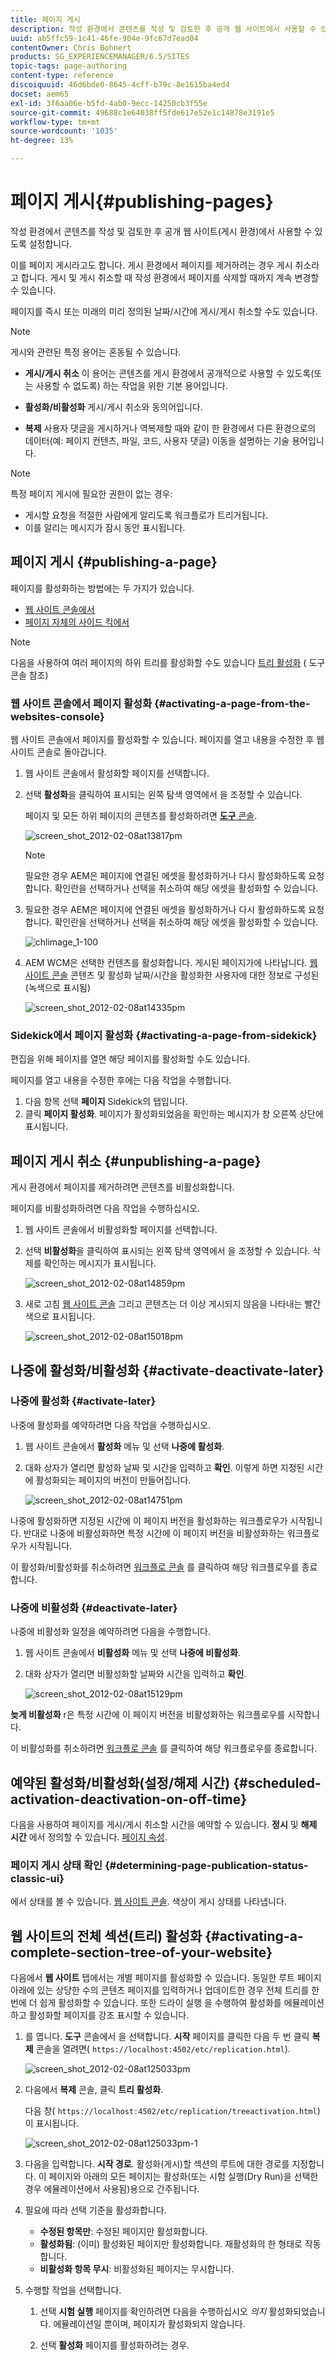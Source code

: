 ```yaml
---
title: 페이지 게시
description: 작성 환경에서 콘텐츠를 작성 및 검토한 후 공개 웹 사이트에서 사용할 수 있도록 설정합니다.
uuid: ab5ffc59-1c41-46fe-904e-9fc67d7ead04
contentOwner: Chris Bohnert
products: SG_EXPERIENCEMANAGER/6.5/SITES
topic-tags: page-authoring
content-type: reference
discoiquuid: 46d6bde0-8645-4cff-b79c-8e1615ba4ed4
docset: aem65
exl-id: 3f6aa06e-b5fd-4ab0-9ecc-14250cb3f55e
source-git-commit: 49688c1e64038ff5fde617e52e1c14878e3191e5
workflow-type: tm+mt
source-wordcount: '1035'
ht-degree: 13%

---
```


# 페이지 게시{#publishing-pages}

작성 환경에서 콘텐츠를 작성 및 검토한 후 공개 웹 사이트(게시 환경)에서 사용할 수 있도록 설정합니다.

이를 페이지 게시라고도 합니다. 게시 환경에서 페이지를 제거하려는 경우 게시 취소라고 합니다. 게시 및 게시 취소할 때 작성 환경에서 페이지를 삭제할 때까지 계속 변경할 수 있습니다.

페이지를 즉시 또는 미래의 미리 정의된 날짜/시간에 게시/게시 취소할 수도 있습니다.

>[!NOTE]
>
>게시와 관련된 특정 용어는 혼동될 수 있습니다.
>
>* **게시/게시 취소**
>  이 용어는 콘텐츠를 게시 환경에서 공개적으로 사용할 수 있도록(또는 사용할 수 없도록) 하는 작업을 위한 기본 용어입니다.
>
>* **활성화/비활성화**
>  게시/게시 취소와 동의어입니다.
>
>* **복제**
>  사용자 댓글을 게시하거나 역복제할 때와 같이 한 환경에서 다른 환경으로의 데이터(예: 페이지 컨텐츠, 파일, 코드, 사용자 댓글) 이동을 설명하는 기술 용어입니다.
>

>[!NOTE]
>
>특정 페이지 게시에 필요한 권한이 없는 경우:
>
>* 게시할 요청을 적절한 사람에게 알리도록 워크플로가 트리거됩니다.
>* 이를 알리는 메시지가 잠시 동안 표시됩니다.
>

## 페이지 게시 {#publishing-a-page}

페이지를 활성화하는 방법에는 두 가지가 있습니다.

* [웹 사이트 콘솔에서](#activating-a-page-from-the-websites-console)
* [페이지 자체의 사이드 킥에서](#activating-a-page-from-sidekick)

>[!NOTE]
>
>다음을 사용하여 여러 페이지의 하위 트리를 활성화할 수도 있습니다 [트리 활성화](#howtoactivateacompletesectiontreeofyourwebsite) ( 도구 콘솔 참조)

### 웹 사이트 콘솔에서 페이지 활성화 {#activating-a-page-from-the-websites-console}

웹 사이트 콘솔에서 페이지를 활성화할 수 있습니다. 페이지를 열고 내용을 수정한 후 웹 사이트 콘솔로 돌아갑니다.

1. 웹 사이트 콘솔에서 활성화할 페이지를 선택합니다.
1. 선택 **활성화**&#x200B;을 클릭하여 표시되는 왼쪽 탐색 영역에서 을 조정할 수 있습니다.

   페이지 및 모든 하위 페이지의 콘텐츠를 활성화하려면 [**도구** 콘솔](/help/sites-classic-ui-authoring/classic-page-author-publish-pages.md#howtoactivateacompletesectiontreeofyourwebsite).

   ![screen_shot_2012-02-08at13817pm](assets/screen_shot_2012-02-08at13817pm.png)

   >[!NOTE]
   >
   >필요한 경우 AEM은 페이지에 연결된 에셋을 활성화하거나 다시 활성화하도록 요청합니다. 확인란을 선택하거나 선택을 취소하여 해당 에셋을 활성화할 수 있습니다.
   >
   >

1. 필요한 경우 AEM은 페이지에 연결된 에셋을 활성화하거나 다시 활성화하도록 요청합니다. 확인란을 선택하거나 선택을 취소하여 해당 에셋을 활성화할 수 있습니다.

   ![chlimage_1-100](assets/chlimage_1-100.png)

1. AEM WCM은 선택한 컨텐츠를 활성화합니다. 게시된 페이지가에 나타납니다. [웹 사이트 콘솔](/help/sites-classic-ui-authoring/author-env-basic-handling.md#page-information-on-the-websites-console) 콘텐츠 및 활성화 날짜/시간을 활성화한 사용자에 대한 정보로 구성된 (녹색으로 표시됨)

   ![screen_shot_2012-02-08at14335pm](assets/screen_shot_2012-02-08at14335pm.png)

### Sidekick에서 페이지 활성화 {#activating-a-page-from-sidekick}

편집을 위해 페이지를 열면 해당 페이지를 활성화할 수도 있습니다.

페이지를 열고 내용을 수정한 후에는 다음 작업을 수행합니다.

1. 다음 항목 선택 **페이지** Sidekick의 탭입니다.
1. 클릭 **페이지 활성화**.
페이지가 활성화되었음을 확인하는 메시지가 창 오른쪽 상단에 표시됩니다.

## 페이지 게시 취소 {#unpublishing-a-page}

게시 환경에서 페이지를 제거하려면 콘텐츠를 비활성화합니다.

페이지를 비활성화하려면 다음 작업을 수행하십시오.

1. 웹 사이트 콘솔에서 비활성화할 페이지를 선택합니다.
1. 선택 **비활성화**&#x200B;을 클릭하여 표시되는 왼쪽 탐색 영역에서 을 조정할 수 있습니다. 삭제를 확인하는 메시지가 표시됩니다.

   ![screen_shot_2012-02-08at14859pm](assets/screen_shot_2012-02-08at14859pm.png)

1. 새로 고침 [웹 사이트 콘솔](/help/sites-classic-ui-authoring/author-env-basic-handling.md#page-information-on-the-websites-console) 그리고 콘텐츠는 더 이상 게시되지 않음을 나타내는 빨간색으로 표시됩니다.

   ![screen_shot_2012-02-08at15018pm](assets/screen_shot_2012-02-08at15018pm.png)

## 나중에 활성화/비활성화 {#activate-deactivate-later}

### 나중에 활성화 {#activate-later}

나중에 활성화를 예약하려면 다음 작업을 수행하십시오.

1. 웹 사이트 콘솔에서 **활성화** 메뉴 및 선택 **나중에 활성화**.
1. 대화 상자가 열리면 활성화 날짜 및 시간을 입력하고 **확인**. 이렇게 하면 지정된 시간에 활성화되는 페이지의 버전이 만들어집니다.

   ![screen_shot_2012-02-08at14751pm](assets/screen_shot_2012-02-08at14751pm.png)

나중에 활성화하면 지정된 시간에 이 페이지 버전을 활성화하는 워크플로우가 시작됩니다. 반대로 나중에 비활성화하면 특정 시간에 이 페이지 버전을 비활성화하는 워크플로우가 시작됩니다.

이 활성화/비활성화를 취소하려면 [워크플로 콘솔](/help/sites-administering/workflows-administering.md#main-pars_title_3-yjqslz-refd) 를 클릭하여 해당 워크플로우를 종료합니다.

### 나중에 비활성화 {#deactivate-later}

나중에 비활성화 일정을 예약하려면 다음을 수행합니다.

1. 웹 사이트 콘솔에서 **비활성화** 메뉴 및 선택 **나중에 비활성화**.

1. 대화 상자가 열리면 비활성화할 날짜와 시간을 입력하고 **확인**.

   ![screen_shot_2012-02-08at15129pm](assets/screen_shot_2012-02-08at15129pm.png)

**늦게 비활성화** r은 특정 시간에 이 페이지 버전을 비활성화하는 워크플로우를 시작합니다.

이 비활성화를 취소하려면 [워크플로 콘솔](/help/sites-administering/workflows-administering.md#main-pars_title_3-yjqslz-refd) 를 클릭하여 해당 워크플로우를 종료합니다.

## 예약된 활성화/비활성화(설정/해제 시간) {#scheduled-activation-deactivation-on-off-time}

다음을 사용하여 페이지를 게시/게시 취소할 시간을 예약할 수 있습니다. **정시** 및 **해제 시간** 에서 정의할 수 있습니다. [페이지 속성](/help/sites-classic-ui-authoring/classic-page-author-edit-page-properties.md).

### 페이지 게시 상태 확인 {#determining-page-publication-status-classic-ui}

에서 상태를 볼 수 있습니다. [웹 사이트 콘솔](/help/sites-classic-ui-authoring/author-env-basic-handling.md#page-information-on-the-websites-console). 색상이 게시 상태를 나타냅니다.

## 웹 사이트의 전체 섹션(트리) 활성화 {#activating-a-complete-section-tree-of-your-website}

다음에서 **웹 사이트** 탭에서는 개별 페이지를 활성화할 수 있습니다. 동일한 루트 페이지 아래에 있는 상당한 수의 콘텐츠 페이지를 입력하거나 업데이트한 경우 전체 트리를 한 번에 더 쉽게 활성화할 수 있습니다. 또한 드라이 실행 을 수행하여 활성화를 에뮬레이션하고 활성화할 페이지를 강조 표시할 수 있습니다.

1. 를 엽니다. **도구** 콘솔에서 을 선택합니다. **시작** 페이지를 클릭한 다음 두 번 클릭 **복제** 콘솔을 열려면( `https://localhost:4502/etc/replication.html`).

   ![screen_shot_2012-02-08at125033pm](assets/screen_shot_2012-02-08at125033pm.png)

1. 다음에서 **복제** 콘솔, 클릭 **트리 활성화**.

   다음 창( `https://localhost:4502/etc/replication/treeactivation.html`)이 표시됩니다.

   ![screen_shot_2012-02-08at125033pm-1](assets/screen_shot_2012-02-08at125033pm-1.png)

1. 다음을 입력합니다. **시작 경로**. 활성화(게시)할 섹션의 루트에 대한 경로를 지정합니다. 이 페이지와 아래의 모든 페이지는 활성화(또는 시험 실행(Dry Run)을 선택한 경우 에뮬레이션에서 사용됨)용으로 간주됩니다.
1. 필요에 따라 선택 기준을 활성화합니다.

   * **수정된 항목만**: 수정된 페이지만 활성화합니다.
   * **활성화됨**: (이미) 활성화된 페이지만 활성화합니다. 재활성화의 한 형태로 작동합니다.
   * **비활성화 항목 무시**: 비활성화된 페이지는 무시합니다.

1. 수행할 작업을 선택합니다.

   1. 선택 **시험 실행** 페이지를 확인하려면 다음을 수행하십시오 *의지* 활성화되었습니다. 에뮬레이션일 뿐이며, 페이지가 활성화되지 않습니다.

   1. 선택 **활성화** 페이지를 활성화하려는 경우.
